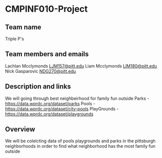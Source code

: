 # CMPINF010-Project

## Team name
  Triple P's

## Team members and emails
  Lachlan Mcclymonds LJM157@pitt.edu
  Liam Mcclymonds LIM180@pitt.edu
  Nick Gasparovic NDG270@pitt.edu

## Description and links
  We will going through best neighbeirhood for family fun outside
  Parks - https://data.wprdc.org/dataset/parks
  Pools - https://data.wprdc.org/dataset/city-pools
  PlayGrounds - https://data.wprdc.org/dataset/playgrounds

## Overview
  We will be colelcting data of pools playgrounds and parks in the pittsburgh neighborhoods in order to find what neighborhood has the most family fun outside
